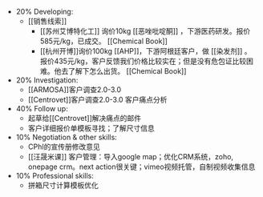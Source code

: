 - 20% Developing:
	- [[销售线索]]
		- [[苏州艾博特化工]] 询价10kg [[恶唑吡啶酮]] ，下游医药研发。报价585元/kg，已成交。 [[Chemical Book]]
		- [[杭州开博]]询价100kg [[AHP]]，下游阿根廷客户，做 [[染发剂]] 。报价435元/kg，客户反馈我们价格比较实在；但是没有危包证比较困难。他去了解下怎么出货。 [[Chemical Book]]
- 20% Investigation:
	- [[ARMOSA]]客户调查2.0-3.0
	- [[Centrovet]]客户调查2.0-3.0 客户痛点分析
- 40% Follow up:
	- 起草给[[Centrovet]]解决痛点的邮件
	- 客户详细报价单模板寻找；了解尺寸信息
- 10% Negotiation & other skills:
	- CPhI的宣传册修改意见
	- [[汪晟米课]] 客户管理：导入google map；优化CRM系统，zoho, onepage crm。next action很关键；vimeo视频托管，自制视频收集信息
- 10% Professional skills:
	- 拼箱尺寸计算模板优化